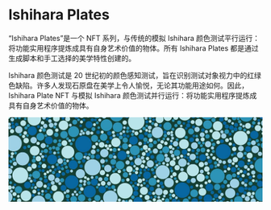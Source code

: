 # Ishihara Plates

“Ishihara Plates”是一个 NFT 系列，与传统的模拟 Ishihara 颜色测试平行运行：将功能实用程序提炼成具有自身艺术价值的物体。所有 Ishihara Plates 都是通过生成脚本和手工选择的美学特性创建的。

Ishihara 颜色测试是 20 世纪初的颜色感知测试，旨在识别测试对象视力中的红绿色缺陷。许多人发现石原盘在美学上令人愉悦，无论其功能用途如何。因此，Ishihara Plate NFT 与模拟 Ishihara 颜色测试并行运行：将功能实用程序提炼成具有自身艺术价值的物体。

![nft](1500x500.jpg)
